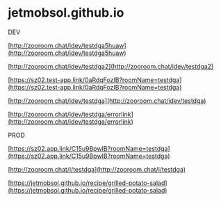 # jetmobsol.github.io

DEV

[http://zooroom.chat/idev/testdga5huaw](http://zooroom.chat/idev/testdga5huaw)

[http://zooroom.chat/idev/testdga2](http://zooroom.chat/idev/testdga2)

[https://sz02.test-app.link/0aRdqFozIB?roomName=testdga](https://sz02.test-app.link/0aRdqFozIB?roomName=testdga)

[http://zooroom.chat/idev/testdga](http://zooroom.chat/idev/testdga)

[http://zooroom.chat/idev/testdga/errorlink](http://zooroom.chat/idev/testdga/errorlink)



PROD     

[https://sz02.app.link/C15u9BpwIB?roomName=testdga](https://sz02.app.link/C15u9BpwIB?roomName=testdga)

[http://zooroom.chat/i/testdga](http://zooroom.chat/i/testdga)



[https://jetmobsol.github.io/recipe/grilled-potato-salad](https://jetmobsol.github.io/recipe/grilled-potato-salad)

